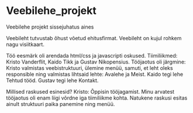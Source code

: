 # Veebilehe_projekt
Veebilehe projekt sissejuhatus aines

Veebileht tutvustab õhust võetud ehitusfirmat. Veebileht on kujul rohkem nagu visiitkaart.

Töö eesmärk oli arendada html/css ja javascripti oskused.
Tiimiliikmed: Kristo Vanderflit, Kaido Tikk ja Gustav Nikopensius.
Tööjaotus oli järgmine: 
Kristo valmistas veebistruktuuri, ülemine menüü, samuti, et leht oleks responsible ning valmistas lihtsaid lehte: Avalehe ja Meist.
Kaido tegi lehe Tehtud tööd.
Gustav tegi lehe Kontakt.


Millised raskused esinesid?
Kristo: Õppisin tööjagamist. Minu arvatest tööjaotus oli enam liigi võrdne iga tiimiliikme kohta. 
Natukene raskusi esitas ainult struktuuri paika panemine ning menüü. 
